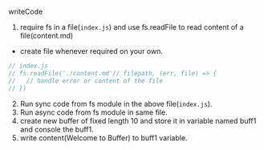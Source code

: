 writeCode

1. require fs in a file(`index.js`) and use fs.readFile to read content of a file(content.md)

- create file whenever required on your own.

```js
// index.js
// fs.readFile('./content.md'// filepath, (err, file) => {
//   // handle error or content of the file
// })
```

2. Run sync code from fs module in the above file(`index.js`).
3. Run async code from fs module in same file.
4. create new buffer of fixed length 10 and store it in variable named buff1 and console the buff1.
5. write content(Welcome to Buffer) to buff1 variable.